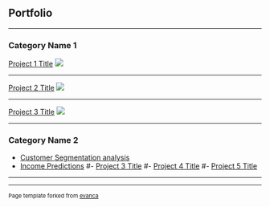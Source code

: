 ## Portfolio

---

### Category Name 1 

[Project 1 Title](/sample_page)
<img src="images/dummy_thumbnail.jpg?raw=true"/>

---
[Project 2 Title](/pdf/sample_presentation.pdf)
<img src="images/dummy_thumbnail.jpg?raw=true"/>

---
[Project 3 Title](http://example.com/)
<img src="images/dummy_thumbnail.jpg?raw=true"/>

---

### Category Name 2

- [Customer Segmentation analysis](https://github.com/moyinajayi/kMeansClustering1)
- [Income Predictions](https://github.com/moyinajayi/MachineLearning)
#- [Project 3 Title](http://example.com/)
#- [Project 4 Title](http://example.com/)
#- [Project 5 Title](http://example.com/)

---




---
<p style="font-size:11px">Page template forked from <a href="https://github.com/evanca/quick-portfolio">evanca</a></p>
<!-- Remove above link if you don't want to attibute -->
